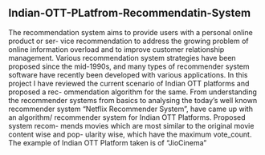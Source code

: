 ## Indian-OTT-PLatfrom-Recommendatin-System
The recommendation system aims to provide users with a personal online product or ser-
vice recommendation to address the growing problem of online information overload and to improve
customer relationship management. Various recommendation system strategies have been proposed
since the mid-1990s, and many types of recommender system software have recently been developed
with various applications.
In this project I have reviewed the current scenario of Indian OTT platforms and proposed a rec-
ommendation algorithm for the same. From understanding the recommender systems from basics to
analysing the today’s well known recommender system “Netflix Recommender System”, have
came up with an algorithm/ recommender system for Indian OTT Platforms. Proposed system recom-
mends movies which are most similar to the original movie content wise and pop- ularity wise, which
have the maximum vote_count.
The example of Indian OTT Platform taken is of “JioCinema”
